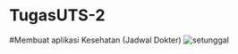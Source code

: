 # TugasUTS-2
#Membuat aplikasi Kesehatan (Jadwal Dokter)
![setunggal](https://user-images.githubusercontent.com/64593162/81132548-01aab180-8f79-11ea-8841-81ba2f299f4c.png)
